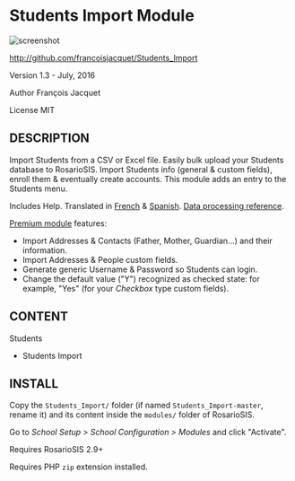 Students Import Module
======================

![screenshot](https://raw.githubusercontent.com/francoisjacquet/Students_Import/master/screenshot.png)

http://github.com/francoisjacquet/Students_Import

Version 1.3 - July, 2016

Author François Jacquet

License MIT

DESCRIPTION
-----------
Import Students from a CSV or Excel file.
Easily bulk upload your Students database to RosarioSIS.
Import Students info (general & custom fields), enroll them & eventually create accounts.
This module adds an entry to the Students menu.

Includes Help.
Translated in [French](https://www.rosariosis.org/fr/students-import-module/) & [Spanish](https://www.rosariosis.org/es/students-import-module/).
[Data processing reference](https://github.com/francoisjacquet/Students_Import/blob/master/DATA_PROCESSING.md).

[Premium module](https://www.rosariosis.org/students-import-module/#premium-module) features:

- Import Addresses & Contacts (Father, Mother, Guardian...) and their information.
- Import Addresses & People custom fields.
- Generate generic Username & Password so Students can login.
- Change the default value ("Y") recognized as checked state: for example, "Yes" (for your _Checkbox_ type custom fields).

CONTENT
-------
Students
- Students Import

INSTALL
-------
Copy the `Students_Import/` folder (if named `Students_Import-master`, rename it) and its content inside the `modules/` folder of RosarioSIS.

Go to _School Setup > School Configuration > Modules_ and click "Activate".

Requires RosarioSIS 2.9+

Requires PHP `zip` extension installed.
